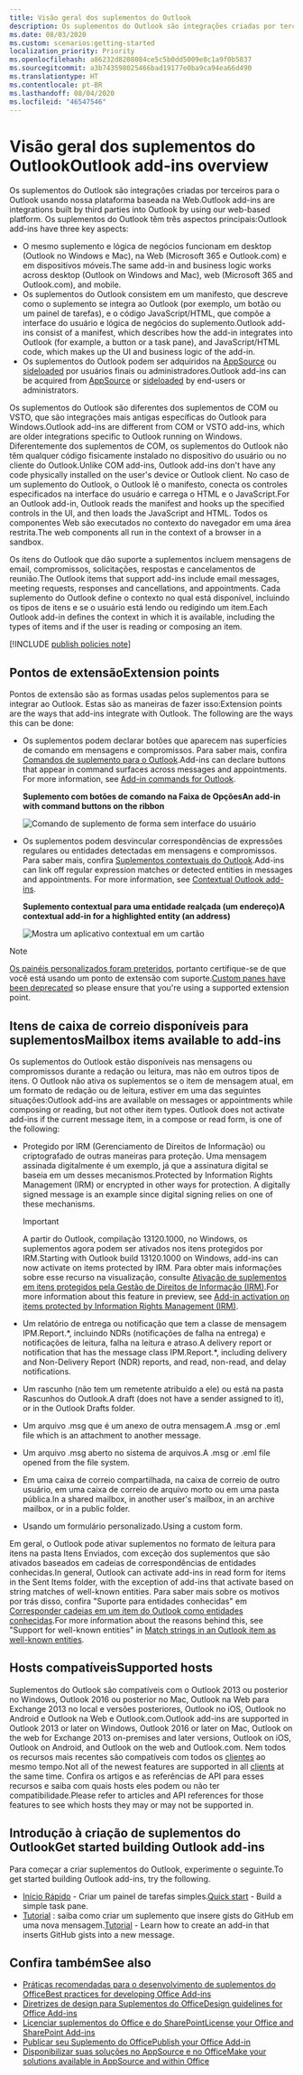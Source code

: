 ```yaml
---
title: Visão geral dos suplementos do Outlook
description: Os suplementos do Outlook são integrações criadas por terceiros para o Outlook usando nossa plataforma baseada na Web.
ms.date: 08/03/2020
ms.custom: scenarios:getting-started
localization_priority: Priority
ms.openlocfilehash: a86232d8208084ce5c5b0dd5009e8c1a9f0b5837
ms.sourcegitcommit: a3b743598025466bad19177e0ba9ca94ea66d490
ms.translationtype: HT
ms.contentlocale: pt-BR
ms.lasthandoff: 08/04/2020
ms.locfileid: "46547546"
---
```

# <a name="outlook-add-ins-overview"></a><span data-ttu-id="3c164-103">Visão geral dos suplementos do Outlook</span><span class="sxs-lookup"><span data-stu-id="3c164-103">Outlook add-ins overview</span></span>

<span data-ttu-id="3c164-104">Os suplementos do Outlook são integrações criadas por terceiros para o Outlook usando nossa plataforma baseada na Web.</span><span class="sxs-lookup"><span data-stu-id="3c164-104">Outlook add-ins are integrations built by third parties into Outlook by using our web-based platform.</span></span> <span data-ttu-id="3c164-105">Os suplementos do Outlook têm três aspectos principais:</span><span class="sxs-lookup"><span data-stu-id="3c164-105">Outlook add-ins have three key aspects:</span></span>

- <span data-ttu-id="3c164-106">O mesmo suplemento e lógica de negócios funcionam em desktop (Outlook no Windows e Mac), na Web (Microsoft 365 e Outlook.com) e em dispositivos móveis.</span><span class="sxs-lookup"><span data-stu-id="3c164-106">The same add-in and business logic works across desktop (Outlook on Windows and Mac), web (Microsoft 365 and Outlook.com), and mobile.</span></span>
- <span data-ttu-id="3c164-107">Os suplementos do Outlook consistem em um manifesto, que descreve como o suplemento se integra ao Outlook (por exemplo, um botão ou um painel de tarefas), e o código JavaScript/HTML, que compõe a interface do usuário e lógica de negócios do suplemento.</span><span class="sxs-lookup"><span data-stu-id="3c164-107">Outlook add-ins consist of a manifest, which describes how the add-in integrates into Outlook (for example, a button or a task pane), and JavaScript/HTML code, which makes up the UI and business logic of the add-in.</span></span>
- <span data-ttu-id="3c164-108">Os suplementos do Outlook podem ser adquiridos na [AppSource](https://appsource.microsoft.com) ou [sideloaded](sideload-outlook-add-ins-for-testing.md) por usuários finais ou administradores.</span><span class="sxs-lookup"><span data-stu-id="3c164-108">Outlook add-ins can be acquired from [AppSource](https://appsource.microsoft.com) or [sideloaded](sideload-outlook-add-ins-for-testing.md) by end-users or administrators.</span></span>

<span data-ttu-id="3c164-109">Os suplementos do Outlook são diferentes dos suplementos de COM ou VSTO, que são integrações mais antigas específicas do Outlook para Windows.</span><span class="sxs-lookup"><span data-stu-id="3c164-109">Outlook add-ins are different from COM or VSTO add-ins, which are older integrations specific to Outlook running on Windows.</span></span> <span data-ttu-id="3c164-110">Diferentemente dos suplementos de COM, os suplementos do Outlook não têm qualquer código fisicamente instalado no dispositivo do usuário ou no cliente do Outlook.</span><span class="sxs-lookup"><span data-stu-id="3c164-110">Unlike COM add-ins, Outlook add-ins don't have any code physically installed on the user's device or Outlook client.</span></span> <span data-ttu-id="3c164-111">No caso de um suplemento do Outlook, o Outlook lê o manifesto, conecta os controles especificados na interface do usuário e carrega o HTML e o JavaScript.</span><span class="sxs-lookup"><span data-stu-id="3c164-111">For an Outlook add-in, Outlook reads the manifest and hooks up the specified controls in the UI, and then loads the JavaScript and HTML.</span></span> <span data-ttu-id="3c164-112">Todos os componentes Web são executados no contexto do navegador em uma área restrita.</span><span class="sxs-lookup"><span data-stu-id="3c164-112">The web components all run in the context of a browser in a sandbox.</span></span>

<span data-ttu-id="3c164-113">Os itens do Outlook que dão suporte a suplementos incluem mensagens de email, compromissos, solicitações, respostas e cancelamentos de reunião.</span><span class="sxs-lookup"><span data-stu-id="3c164-113">The Outlook items that support add-ins include email messages, meeting requests, responses and cancellations, and appointments.</span></span> <span data-ttu-id="3c164-114">Cada suplemento do Outlook define o contexto no qual está disponível, incluindo os tipos de itens e se o usuário está lendo ou redigindo um item.</span><span class="sxs-lookup"><span data-stu-id="3c164-114">Each Outlook add-in defines the context in which it is available, including the types of items and if the user is reading or composing an item.</span></span>

[!INCLUDE [publish policies note](../includes/note-publish-policies.md)]

## <a name="extension-points"></a><span data-ttu-id="3c164-115">Pontos de extensão</span><span class="sxs-lookup"><span data-stu-id="3c164-115">Extension points</span></span>

<span data-ttu-id="3c164-p104">Pontos de extensão são as formas usadas pelos suplementos para se integrar ao Outlook. Estas são as maneiras de fazer isso:</span><span class="sxs-lookup"><span data-stu-id="3c164-p104">Extension points are the ways that add-ins integrate with Outlook. The following are the ways this can be done:</span></span>

- <span data-ttu-id="3c164-p105">Os suplementos podem declarar botões que aparecem nas superfícies de comando em mensagens e compromissos. Para saber mais, confira [Comandos de suplemento para o Outlook](add-in-commands-for-outlook.md).</span><span class="sxs-lookup"><span data-stu-id="3c164-p105">Add-ins can declare buttons that appear in command surfaces across messages and appointments. For more information, see [Add-in commands for Outlook](add-in-commands-for-outlook.md).</span></span>

    <span data-ttu-id="3c164-120">**Suplemento com botões de comando na Faixa de Opções**</span><span class="sxs-lookup"><span data-stu-id="3c164-120">**An add-in with command buttons on the ribbon**</span></span>

    ![Comando de suplemento de forma sem interface do usuário](../images/uiless-command-shape.png)

- <span data-ttu-id="3c164-p106">Os suplementos podem desvincular correspondências de expressões regulares ou entidades detectadas em mensagens e compromissos. Para saber mais, confira [Suplementos contextuais do Outlook](contextual-outlook-add-ins.md).</span><span class="sxs-lookup"><span data-stu-id="3c164-p106">Add-ins can link off regular expression matches or detected entities in messages and appointments. For more information, see [Contextual Outlook add-ins](contextual-outlook-add-ins.md).</span></span>

    <span data-ttu-id="3c164-124">**Suplemento contextual para uma entidade realçada (um endereço)**</span><span class="sxs-lookup"><span data-stu-id="3c164-124">**A contextual add-in for a highlighted entity (an address)**</span></span>

    ![Mostra um aplicativo contextual em um cartão](../images/outlook-detected-entity-card.png)

> [!NOTE]
> <span data-ttu-id="3c164-126">[Os painéis personalizados foram preteridos](https://developer.microsoft.com/outlook/blogs/make-your-add-ins-available-in-the-office-ribbon/), portanto certifique-se de que você está usando um ponto de extensão com suporte.</span><span class="sxs-lookup"><span data-stu-id="3c164-126">[Custom panes have been deprecated](https://developer.microsoft.com/outlook/blogs/make-your-add-ins-available-in-the-office-ribbon/) so please ensure that you're using a supported extension point.</span></span>

## <a name="mailbox-items-available-to-add-ins"></a><span data-ttu-id="3c164-127">Itens de caixa de correio disponíveis para suplementos</span><span class="sxs-lookup"><span data-stu-id="3c164-127">Mailbox items available to add-ins</span></span>

<span data-ttu-id="3c164-p107">Os suplementos do Outlook estão disponíveis nas mensagens ou compromissos durante a redação ou leitura, mas não em outros tipos de itens. O Outlook não ativa os suplementos se o item de mensagem atual, em um formato de redação ou de leitura, estiver em uma das seguintes situações:</span><span class="sxs-lookup"><span data-stu-id="3c164-p107">Outlook add-ins are available on messages or appointments while composing or reading, but not other item types. Outlook does not activate add-ins if the current message item, in a compose or read form, is one of the following:</span></span>

- <span data-ttu-id="3c164-p108">Protegido por IRM (Gerenciamento de Direitos de Informação) ou criptografado de outras maneiras para proteção. Uma mensagem assinada digitalmente é um exemplo, já que a assinatura digital se baseia em um desses mecanismos.</span><span class="sxs-lookup"><span data-stu-id="3c164-p108">Protected by Information Rights Management (IRM) or encrypted in other ways for protection. A digitally signed message is an example since digital signing relies on one of these mechanisms.</span></span>

  > [!IMPORTANT]
  > <span data-ttu-id="3c164-132">A partir do Outlook, compilação 13120.1000, no Windows, os suplementos agora podem ser ativados nos itens protegidos por IRM.</span><span class="sxs-lookup"><span data-stu-id="3c164-132">Starting with Outlook build 13120.1000 on Windows, add-ins can now activate on items protected by IRM.</span></span> <span data-ttu-id="3c164-133">Para obter mais informações sobre esse recurso na visualização, consulte [Ativação de suplementos em itens protegidos pela Gestão de Direitos de Informação (IRM)](../reference/objectmodel/preview-requirement-set/outlook-requirement-set-preview.md#add-in-activation-on-items-protected-by-information-rights-management-irm).</span><span class="sxs-lookup"><span data-stu-id="3c164-133">For more information about this feature in preview, see [Add-in activation on items protected by Information Rights Management (IRM)](../reference/objectmodel/preview-requirement-set/outlook-requirement-set-preview.md#add-in-activation-on-items-protected-by-information-rights-management-irm).</span></span>

- <span data-ttu-id="3c164-134">Um relatório de entrega ou notificação que tem a classe de mensagem IPM.Report.\*, incluindo NDRs (notificações de falha na entrega) e notificações de leitura, falha na leitura e atraso.</span><span class="sxs-lookup"><span data-stu-id="3c164-134">A delivery report or notification that has the message class IPM.Report.\*, including delivery and Non-Delivery Report (NDR) reports, and read, non-read, and delay notifications.</span></span>

- <span data-ttu-id="3c164-135">Um rascunho (não tem um remetente atribuído a ele) ou está na pasta Rascunhos do Outlook.</span><span class="sxs-lookup"><span data-stu-id="3c164-135">A draft (does not have a sender assigned to it), or in the Outlook Drafts folder.</span></span>

- <span data-ttu-id="3c164-136">Um arquivo .msg que é um anexo de outra mensagem.</span><span class="sxs-lookup"><span data-stu-id="3c164-136">A .msg or .eml file which is an attachment to another message.</span></span>

- <span data-ttu-id="3c164-137">Um arquivo .msg aberto no sistema de arquivos.</span><span class="sxs-lookup"><span data-stu-id="3c164-137">A .msg or .eml file opened from the file system.</span></span>

- <span data-ttu-id="3c164-138">Em uma caixa de correio compartilhada, na caixa de correio de outro usuário, em uma caixa de correio de arquivo morto ou em uma pasta pública.</span><span class="sxs-lookup"><span data-stu-id="3c164-138">In a shared mailbox, in another user's mailbox, in an archive mailbox, or in a public folder.</span></span>

- <span data-ttu-id="3c164-139">Usando um formulário personalizado.</span><span class="sxs-lookup"><span data-stu-id="3c164-139">Using a custom form.</span></span>

<span data-ttu-id="3c164-140">Em geral, o Outlook pode ativar suplementos no formato de leitura para itens na pasta Itens Enviados, com exceção dos suplementos que são ativados baseados em cadeias de correspondências de entidades conhecidas.</span><span class="sxs-lookup"><span data-stu-id="3c164-140">In general, Outlook can activate add-ins in read form for items in the Sent Items folder, with the exception of add-ins that activate based on string matches of well-known entities.</span></span> <span data-ttu-id="3c164-141">Para saber mais sobre os motivos por trás disso, confira "Suporte para entidades conhecidas" em [Corresponder cadeias em um item do Outlook como entidades conhecidas](match-strings-in-an-item-as-well-known-entities.md).</span><span class="sxs-lookup"><span data-stu-id="3c164-141">For more information about the reasons behind this, see "Support for well-known entities" in [Match strings in an Outlook item as well-known entities](match-strings-in-an-item-as-well-known-entities.md).</span></span>

## <a name="supported-hosts"></a><span data-ttu-id="3c164-142">Hosts compatíveis</span><span class="sxs-lookup"><span data-stu-id="3c164-142">Supported hosts</span></span>

<span data-ttu-id="3c164-143">Suplementos do Outlook são compatíveis com o Outlook 2013 ou posterior no Windows, Outlook 2016 ou posterior no Mac, Outlook na Web para Exchange 2013 no local e versões posteriores, Outlook no iOS, Outlook no Android e Outlook na Web e Outlook.com.</span><span class="sxs-lookup"><span data-stu-id="3c164-143">Outlook add-ins are supported in Outlook 2013 or later on Windows, Outlook 2016 or later on Mac, Outlook on the web for Exchange 2013 on-premises and later versions, Outlook on iOS, Outlook on Android, and Outlook on the web and Outlook.com.</span></span> <span data-ttu-id="3c164-144">Nem todos os recursos mais recentes são compatíveis com todos os [clientes](../reference/requirement-sets/outlook-api-requirement-sets.md#requirement-sets-supported-by-exchange-servers-and-outlook-clients) ao mesmo tempo.</span><span class="sxs-lookup"><span data-stu-id="3c164-144">Not all of the newest features are supported in all [clients](../reference/requirement-sets/outlook-api-requirement-sets.md#requirement-sets-supported-by-exchange-servers-and-outlook-clients) at the same time.</span></span> <span data-ttu-id="3c164-145">Confira os artigos e as referências de API para esses recursos e saiba com quais hosts eles podem ou não ter compatibilidade.</span><span class="sxs-lookup"><span data-stu-id="3c164-145">Please refer to articles and API references for those features to see which hosts they may or may not be supported in.</span></span>


## <a name="get-started-building-outlook-add-ins"></a><span data-ttu-id="3c164-146">Introdução à criação de suplementos do Outlook</span><span class="sxs-lookup"><span data-stu-id="3c164-146">Get started building Outlook add-ins</span></span>

<span data-ttu-id="3c164-147">Para começar a criar suplementos do Outlook, experimente o seguinte.</span><span class="sxs-lookup"><span data-stu-id="3c164-147">To get started building Outlook add-ins, try the following.</span></span>

- <span data-ttu-id="3c164-148">[Início Rápido](../quickstarts/outlook-quickstart.md) - Criar um painel de tarefas simples.</span><span class="sxs-lookup"><span data-stu-id="3c164-148">[Quick start](../quickstarts/outlook-quickstart.md) - Build a simple task pane.</span></span>
- <span data-ttu-id="3c164-149">[Tutorial](../tutorials/outlook-tutorial.md) : saiba como criar um suplemento que insere gists do GitHub em uma nova mensagem.</span><span class="sxs-lookup"><span data-stu-id="3c164-149">[Tutorial](../tutorials/outlook-tutorial.md) - Learn how to create an add-in that inserts GitHub gists into a new message.</span></span>


## <a name="see-also"></a><span data-ttu-id="3c164-150">Confira também</span><span class="sxs-lookup"><span data-stu-id="3c164-150">See also</span></span>

- [<span data-ttu-id="3c164-151">Práticas recomendadas para o desenvolvimento de suplementos do Office</span><span class="sxs-lookup"><span data-stu-id="3c164-151">Best practices for developing Office Add-ins</span></span>](../concepts/add-in-development-best-practices.md)
- [<span data-ttu-id="3c164-152">Diretrizes de design para Suplementos do Office</span><span class="sxs-lookup"><span data-stu-id="3c164-152">Design guidelines for Office Add-ins</span></span>](../design/add-in-design.md)
- [<span data-ttu-id="3c164-153">Licenciar suplementos do Office e do SharePoint</span><span class="sxs-lookup"><span data-stu-id="3c164-153">License your Office and SharePoint Add-ins</span></span>](/office/dev/store/license-your-add-ins)
- [<span data-ttu-id="3c164-154">Publicar seu Suplemento do Office</span><span class="sxs-lookup"><span data-stu-id="3c164-154">Publish your Office Add-in</span></span>](../publish/publish.md)
- [<span data-ttu-id="3c164-155">Disponibilizar suas soluções no AppSource e no Office</span><span class="sxs-lookup"><span data-stu-id="3c164-155">Make your solutions available in AppSource and within Office</span></span>](/office/dev/store/submit-to-the-office-store)

